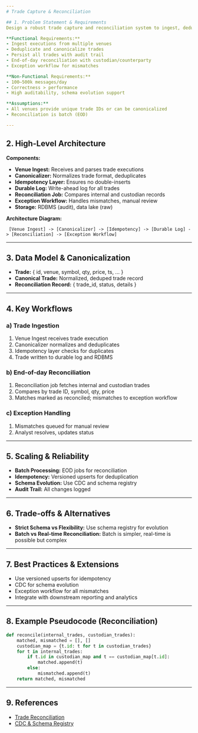 ```yaml
---
# Trade Capture & Reconciliation

## 1. Problem Statement & Requirements
Design a robust trade capture and reconciliation system to ingest, deduplicate, persist, and reconcile trade executions with custodians.

**Functional Requirements:**
- Ingest executions from multiple venues
- Deduplicate and canonicalize trades
- Persist all trades with audit trail
- End-of-day reconciliation with custodian/counterparty
- Exception workflow for mismatches

**Non-Functional Requirements:**
- 100–500k messages/day
- Correctness > performance
- High auditability, schema evolution support

**Assumptions:**
- All venues provide unique trade IDs or can be canonicalized
- Reconciliation is batch (EOD)

---
```

## 2. High-Level Architecture

**Components:**
- **Venue Ingest:** Receives and parses trade executions
- **Canonicalizer:** Normalizes trade format, deduplicates
- **Idempotency Layer:** Ensures no double-inserts
- **Durable Log:** Write-ahead log for all trades
- **Reconciliation Job:** Compares internal and custodian records
- **Exception Workflow:** Handles mismatches, manual review
- **Storage:** RDBMS (audit), data lake (raw)

**Architecture Diagram:**
```
 [Venue Ingest] -> [Canonicalizer] -> [Idempotency] -> [Durable Log] -> [Reconciliation] -> [Exception Workflow]
```

---
## 3. Data Model & Canonicalization

- **Trade:** { id, venue, symbol, qty, price, ts, ... }
- **Canonical Trade:** Normalized, deduped trade record
- **Reconciliation Record:** { trade_id, status, details }

---
## 4. Key Workflows

### a) Trade Ingestion
1. Venue Ingest receives trade execution
2. Canonicalizer normalizes and deduplicates
3. Idempotency layer checks for duplicates
4. Trade written to durable log and RDBMS

### b) End-of-day Reconciliation
1. Reconciliation job fetches internal and custodian trades
2. Compares by trade ID, symbol, qty, price
3. Matches marked as reconciled; mismatches to exception workflow

### c) Exception Handling
1. Mismatches queued for manual review
2. Analyst resolves, updates status

---
## 5. Scaling & Reliability

- **Batch Processing:** EOD jobs for reconciliation
- **Idempotency:** Versioned upserts for deduplication
- **Schema Evolution:** Use CDC and schema registry
- **Audit Trail:** All changes logged

---
## 6. Trade-offs & Alternatives

- **Strict Schema vs Flexibility:** Use schema registry for evolution
- **Batch vs Real-time Reconciliation:** Batch is simpler, real-time is possible but complex

---
## 7. Best Practices & Extensions

- Use versioned upserts for idempotency
- CDC for schema evolution
- Exception workflow for all mismatches
- Integrate with downstream reporting and analytics

---
## 8. Example Pseudocode (Reconciliation)
```python
def reconcile(internal_trades, custodian_trades):
    matched, mismatched = [], []
    custodian_map = {t.id: t for t in custodian_trades}
    for t in internal_trades:
        if t.id in custodian_map and t == custodian_map[t.id]:
            matched.append(t)
        else:
            mismatched.append(t)
    return matched, mismatched
```

---
## 9. References
- [Trade Reconciliation](https://en.wikipedia.org/wiki/Trade_reconciliation)
- [CDC & Schema Registry](https://debezium.io/)
